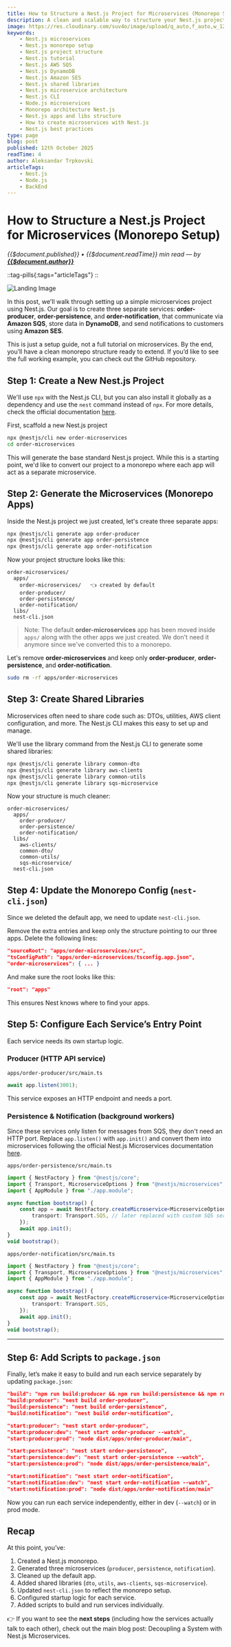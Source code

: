 ```yaml
---
title: How to Structure a Nest.js Project for Microservices (Monorepo Setup)
description: A clean and scalable way to structure your Nest.js project for microservices. This step-by-step guide helps you organise multiple apps and shared libraries for a scalable architecture. Perfect for developers who want a maintainable, modular, and production-ready backend foundation with Nest.js.
image: https://res.cloudinary.com/suv4o/image/upload/q_auto,f_auto,w_1200,e_sharpen:100/v1760240493/blog/how-to-structure-a-nestjs-project-for-microservices-monorepo-setup/how-to-structure-a-nestjs-project-for-microservices-monorepo-setup_hfc2gz
keywords:
    - Nest.js microservices
    - Nest.js monorepo setup
    - Nest.js project structure
    - Nest.js tutorial
    - Nest.js AWS SQS
    - Nest.js DynamoDB
    - Nest.js Amazon SES
    - Nest.js shared libraries
    - Nest.js microservice architecture
    - Nest.js CLI
    - Node.js microservices
    - Monorepo architecture Nest.js
    - Nest.js apps and libs structure
    - How to create microservices with Nest.js
    - Nest.js best practices
type: page
blog: post
published: 12th October 2025
readTime: 4
author: Aleksandar Trpkovski
articleTags:
    - Nest.js
    - Node.js
    - BackEnd
---
```


# How to Structure a Nest.js Project for Microservices (Monorepo Setup)

_{{$document.published}} • {{$document.readTime}} min read — by **[{{$document.author}}](/)**_

::tag-pills{:tags="articleTags"}
::

![Landing Image](https://res.cloudinary.com/suv4o/image/upload/q_auto,f_auto,w_850,e_sharpen:100/v1760240493/blog/how-to-structure-a-nestjs-project-for-microservices-monorepo-setup/how-to-structure-a-nestjs-project-for-microservices-monorepo-setup_hfc2gz)

In this post, we'll walk through setting up a simple microservices project using Nest.js. Our goal is to create three separate services: **order-producer**, **order-persistence**, and **order-notification**, that communicate via **Amazon SQS**, store data in **DynamoDB**, and send notifications to customers using **Amazon SES**.

This is just a setup guide, not a full tutorial on microservices. By the end, you’ll have a clean monorepo structure ready to extend. If you’d like to see the full working example, you can check out the GitHub repository.

## Step 1: Create a New Nest.js Project

We'll use `npx` with the Nest.js CLI, but you can also install it globally as a dependency and use the `nest` command instead of `npx`. For more details, check the official documentation <a href="https://docs.nestjs.com/cli/overview" target="_blank" rel="noopener noreferrer">here</a>.

First, scaffold a new Nest.js project

```bash
npx @nestjs/cli new order-microservices
cd order-microservices
```

This will generate the base standard Nest.js project. While this is a starting point, we'd like to convert our project to a monorepo where each app will act as a separate microservice.

## Step 2: Generate the Microservices (Monorepo Apps)

Inside the Nest.js project we just created, let's create three separate apps:

```bash
npx @nestjs/cli generate app order-producer
npx @nestjs/cli generate app order-persistence
npx @nestjs/cli generate app order-notification
```

Now your project structure looks like this:

```
order-microservices/
  apps/
    order-microservices/   👈 created by default
    order-producer/
    order-persistence/
    order-notification/
  libs/
  nest-cli.json
```

> Note: The default **order-microservices** app has been moved inside `apps/` along with the other apps we just created. We don't need it anymore since we've converted this to a monorepo.

Let's remove **order-microservices** and keep only **order-producer**, **order-persistence**, and **order-notification**.

```bash
sudo rm -rf apps/order-microservices
```

## Step 3: Create Shared Libraries

Microservices often need to share code such as: DTOs, utilities, AWS client configuration, and more. The Nest.js CLI makes this easy to set up and manage.

We'll use the library command from the Nest.js CLI to generate some shared libraries:

```bash
npx @nestjs/cli generate library common-dto
npx @nestjs/cli generate library aws-clients
npx @nestjs/cli generate library common-utils
npx @nestjs/cli generate library sqs-microservice
```

Now your structure is much cleaner:

```
order-microservices/
  apps/
    order-producer/
    order-persistence/
    order-notification/
  libs/
    aws-clients/
    common-dto/
    common-utils/
    sqs-microservice/
  nest-cli.json
```

## Step 4: Update the Monorepo Config (`nest-cli.json`)

Since we deleted the default app, we need to update `nest-cli.json`.

Remove the extra entries and keep only the structure pointing to our three apps. Delete the following lines:

```json
"sourceRoot": "apps/order-microservices/src",
"tsConfigPath": "apps/order-microservices/tsconfig.app.json",
"order-microservices": { ... }
```

And make sure the root looks like this:

```json
"root": "apps"
```

This ensures Nest knows where to find your apps.

## Step 5: Configure Each Service’s Entry Point

Each service needs its own startup logic.

### Producer (HTTP API service)

`apps/order-producer/src/main.ts`

```ts
await app.listen(3001);
```

This service exposes an HTTP endpoint and needs a port.

### Persistence & Notification (background workers)

Since these services only listen for messages from SQS, they don't need an HTTP port. Replace `app.listen()` with `app.init()` and convert them into microservices following the official Nest.js Microservices documentation <a href="https://docs.nestjs.com/microservices/basics" target="_blank" rel="noopener noreferrer">here</a>.

`apps/order-persistence/src/main.ts`

```ts
import { NestFactory } from "@nestjs/core";
import { Transport, MicroserviceOptions } from "@nestjs/microservices";
import { AppModule } from "./app.module";

async function bootstrap() {
    const app = await NestFactory.createMicroservice<MicroserviceOptions>(AppModule, {
        transport: Transport.SQS, // later replaced with custom SQS server
    });
    await app.init();
}
void bootstrap();
```

`apps/order-notification/src/main.ts`

```ts
import { NestFactory } from "@nestjs/core";
import { Transport, MicroserviceOptions } from "@nestjs/microservices";
import { AppModule } from "./app.module";

async function bootstrap() {
    const app = await NestFactory.createMicroservice<MicroserviceOptions>(AppModule, {
        transport: Transport.SQS,
    });
    await app.init();
}
void bootstrap();
```

---

## Step 6: Add Scripts to `package.json`

Finally, let’s make it easy to build and run each service separately by updating `package.json`:

```json
"build": "npm run build:producer && npm run build:persistence && npm run build:notification",
"build:producer": "nest build order-producer",
"build:persistence": "nest build order-persistence",
"build:notification": "nest build order-notification",

"start:producer": "nest start order-producer",
"start:producer:dev": "nest start order-producer --watch",
"start:producer:prod": "node dist/apps/order-producer/main",

"start:persistence": "nest start order-persistence",
"start:persistence:dev": "nest start order-persistence --watch",
"start:persistence:prod": "node dist/apps/order-persistence/main",

"start:notification": "nest start order-notification",
"start:notification:dev": "nest start order-notification --watch",
"start:notification:prod": "node dist/apps/order-notification/main"
```

Now you can run each service independently, either in dev (`--watch`) or in prod mode.

## Recap

At this point, you’ve:

1. Created a Nest.js monorepo.
2. Generated three microservices (`producer`, `persistence`, `notification`).
3. Cleaned up the default app.
4. Added shared libraries (`dto`, `utils`, `aws-clients`, `sqs-microservice`).
5. Updated `nest-cli.json` to reflect the monorepo setup.
6. Configured startup logic for each service.
7. Added scripts to build and run services individually.

👉 If you want to see the **next steps** (including how the services actually talk to each other), check out the main blog post: <NuxtLink to="/2025/10/11/decoupling-a-system-with-nestjs-microservices">Decoupling a System with Nest.js Microservices</NuxtLink>.
